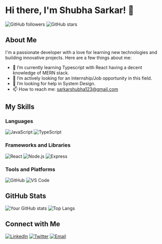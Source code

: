 # Hi there, I'm Shubha Sarkar! 👋

![GitHub followers](https://img.shields.io/github/followers/shubhasarkar53?style=social) ![GitHub stars](https://img.shields.io/github/stars/shubhasarkar53?style=social)

## About Me

I'm a passionate developer with a love for learning new technologies and building innovative projects. Here are a few things about me:

- 🌱 I’m currently learning Typescript with React having a decent knowledge of MERN stack.
- 👯 I’m actively looking for an Internship/Job opportunity in this field.
- 🤔 I’m looking for help in System Design.
- 📫 How to reach me: sarkarshubha123@gmail.com

## My Skills

### Languages

![JavaScript](https://img.shields.io/badge/-JavaScript-F7DF1E?style=flat&logo=javascript&logoColor=black)
![TypeScript](https://img.shields.io/badge/-TypeScript-007ACC?style=flat&logo=typescript&logoColor=white)

### Frameworks and Libraries

![React](https://img.shields.io/badge/-React-61DAFB?style=flat&logo=react&logoColor=black)
![Node.js](https://img.shields.io/badge/-Node.js-339933?style=flat&logo=node.js&logoColor=white)
![Express](https://img.shields.io/badge/-Express-000000?style=flat&logo=express&logoColor=white)


### Tools and Platforms

![GitHub](https://img.shields.io/badge/-GitHub-181717?style=flat&logo=github&logoColor=white)
![VS Code](https://img.shields.io/badge/-VS%20Code-007ACC?style=flat&logo=visual-studio-code&logoColor=white)

## GitHub Stats

![Your GitHub stats](https://github-readme-stats.vercel.app/api?username=shubhasarkar53&show_icons=true&theme=radical)
![Top Langs](https://github-readme-stats.vercel.app/api/top-langs/?username=shubhasarkar53&layout=compact&theme=radical)


## Connect with Me

[![LinkedIn](https://img.shields.io/badge/LinkedIn-blue?style=flat&logo=linkedin&logoColor=white)](https://www.linkedin.com/in/shubha-sarkar-862588213)
[![Twitter](https://img.shields.io/badge/Twitter-blue?style=flat&logo=twitter&logoColor=white)](https://x.com/mesarkar01)
[![Email](https://img.shields.io/badge/Email-red?style=flat&logo=gmail&logoColor=white)](mailto:sarkarshubha123@gmail.com)
